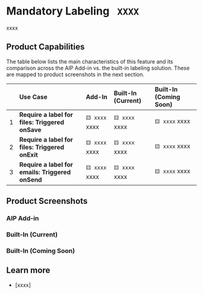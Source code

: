 # Mandatory Labeling ` XXXX`
xxxx

## Product Capabilities
The table below lists the main characteristics of this feature and its comparison across the AIP Add-in vs. the built-in labeling solution. These are mapped to product screenshots in the next section.


|  | Use Case            | Add-In| Built-In (Current) | Built-In (Coming Soon)|
| :----                  | :---- | :---- | :---- | :---- |
| 1 | **Require a label for files: Triggered onSave**           | `🟨 xxxx` xxxx  |  `🟨 xxxx` xxxx  | `🟨 xxxx` xxxx  |
| 2 | **Require a label for files: Triggered onExit**           | `🟨 xxxx` xxxx  |  `🟨 xxxx` xxxx  | `🟨 xxxx` xxxx  |
| 3 | **Require a label for emails: Triggered onSend**           | `🟨 xxxx` xxxx  |  `🟨 xxxx` xxxx  | `🟨 xxxx` xxxx  |


## Product Screenshots

### AIP Add-in


### Built-In (Current)

### Built-In (Coming Soon)


## Learn more
- [xxxx]
